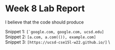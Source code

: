 # Week 8 Lab Report
I believe that the code should produce 

Snippet 1: ```[`google.com, google.com, ucsd.edu]``` \
Snippet 2: ```[a.com, a.com(()), example.com]``` \
Snippet 3: ```[https://ucsd-cse15l-w22.github.io/]``` \

